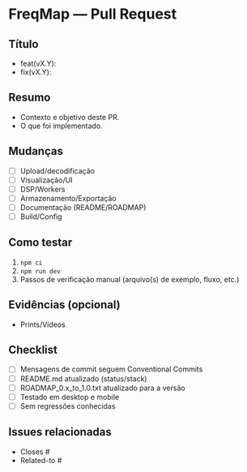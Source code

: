 # FreqMap — Pull Request

## Título
- feat(vX.Y): <resumo>
- fix(vX.Y): <resumo>

## Resumo
- Contexto e objetivo deste PR.
- O que foi implementado.

## Mudanças
- [ ] Upload/decodificação
- [ ] Visualização/UI
- [ ] DSP/Workers
- [ ] Armazenamento/Exportação
- [ ] Documentação (README/ROADMAP)
- [ ] Build/Config

## Como testar
1. `npm ci`
2. `npm run dev`
3. Passos de verificação manual (arquivo(s) de exemplo, fluxo, etc.)

## Evidências (opcional)
- Prints/Vídeos

## Checklist
- [ ] Mensagens de commit seguem Conventional Commits
- [ ] README.md atualizado (status/stack)
- [ ] ROADMAP_0.x_to_1.0.txt atualizado para a versão
- [ ] Testado em desktop e mobile
- [ ] Sem regressões conhecidas

## Issues relacionadas
- Closes #
- Related-to #
